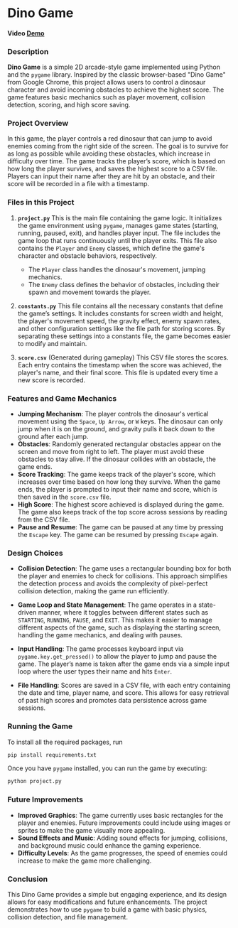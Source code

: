 # Dino Game

#### Video [Demo](https://youtu.be/vNVWjTpqZkY)

### Description

**Dino Game** is a simple 2D arcade-style game implemented using Python and the `pygame` library. Inspired by the classic browser-based "Dino Game" from Google Chrome, this project allows users to control a dinosaur character and avoid incoming obstacles to achieve the highest score. The game features basic mechanics such as player movement, collision detection, scoring, and high score saving.

### Project Overview

In this game, the player controls a red dinosaur that can jump to avoid enemies coming from the right side of the screen. The goal is to survive for as long as possible while avoiding these obstacles, which increase in difficulty over time. The game tracks the player’s score, which is based on how long the player survives, and saves the highest score to a CSV file. Players can input their name after they are hit by an obstacle, and their score will be recorded in a file with a timestamp.

### Files in this Project

1. **`project.py`**
   This is the main file containing the game logic. It initializes the game environment using `pygame`, manages game states (starting, running, paused, exit), and handles player input. The file includes the game loop that runs continuously until the player exits. This file also contains the `Player` and `Enemy` classes, which define the game's character and obstacle behaviors, respectively.

   - The `Player` class handles the dinosaur's movement, jumping mechanics.
   - The `Enemy` class defines the behavior of obstacles, including their spawn and movement towards the player.

2. **`constants.py`**
   This file contains all the necessary constants that define the game’s settings. It includes constants for screen width and height, the player's movement speed, the gravity effect, enemy spawn rates, and other configuration settings like the file path for storing scores. By separating these settings into a constants file, the game becomes easier to modify and maintain.

3. **`score.csv`** (Generated during gameplay)
   This CSV file stores the scores. Each entry contains the timestamp when the score was achieved, the player's name, and their final score. This file is updated every time a new score is recorded.

### Features and Game Mechanics

- **Jumping Mechanism**: The player controls the dinosaur's vertical movement using the `Space`, `Up Arrow`, or `W` keys. The dinosaur can only jump when it is on the ground, and gravity pulls it back down to the ground after each jump.
- **Obstacles**: Randomly generated rectangular obstacles appear on the screen and move from right to left. The player must avoid these obstacles to stay alive. If the dinosaur collides with an obstacle, the game ends.
- **Score Tracking**: The game keeps track of the player's score, which increases over time based on how long they survive. When the game ends, the player is prompted to input their name and score, which is then saved in the `score.csv` file.
- **High Score**: The highest score achieved is displayed during the game. The game also keeps track of the top score across sessions by reading from the CSV file.
- **Pause and Resume**: The game can be paused at any time by pressing the `Escape` key. The game can be resumed by pressing `Escape` again.

### Design Choices

- **Collision Detection**: The game uses a rectangular bounding box for both the player and enemies to check for collisions. This approach simplifies the detection process and avoids the complexity of pixel-perfect collision detection, making the game run efficiently.

- **Game Loop and State Management**: The game operates in a state-driven manner, where it toggles between different states such as `STARTING`, `RUNNING`, `PAUSE`, and `EXIT`. This makes it easier to manage different aspects of the game, such as displaying the starting screen, handling the game mechanics, and dealing with pauses.

- **Input Handling**: The game processes keyboard input via `pygame.key.get_pressed()` to allow the player to jump and pause the game. The player’s name is taken after the game ends via a simple input loop where the user types their name and hits `Enter`.

- **File Handling**: Scores are saved in a CSV file, with each entry containing the date and time, player name, and score. This allows for easy retrieval of past high scores and promotes data persistence across game sessions.

### Running the Game

To install all the required packages, run

```bash
pip install requirements.txt
```

Once you have `pygame` installed, you can run the game by executing:

```bash
python project.py
```

### Future Improvements

- **Improved Graphics**: The game currently uses basic rectangles for the player and enemies. Future improvements could include using images or sprites to make the game visually more appealing.
- **Sound Effects and Music**: Adding sound effects for jumping, collisions, and background music could enhance the gaming experience.
- **Difficulty Levels**: As the game progresses, the speed of enemies could increase to make the game more challenging.

### Conclusion

This Dino Game provides a simple but engaging experience, and its design allows for easy modifications and future enhancements. The project demonstrates how to use `pygame` to build a game with basic physics, collision detection, and file management.
